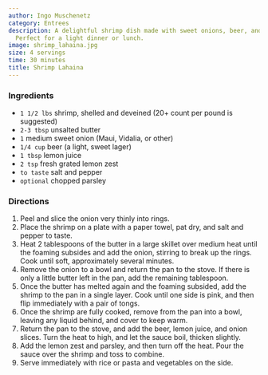 ```yaml
---
author: Ingo Muschenetz
category: Entrees
description: A delightful shrimp dish made with sweet onions, beer, and lemon zest.
  Perfect for a light dinner or lunch.
image: shrimp_lahaina.jpg
size: 4 servings
time: 30 minutes
title: Shrimp Lahaina
---
```


### Ingredients

* `1 1/2 lbs` shrimp, shelled and deveined (20+ count per pound is suggested)
* `2-3 tbsp` unsalted butter
* `1` medium sweet onion (Maui, Vidalia, or other)
* `1/4 cup` beer (a light, sweet lager)
* `1 tbsp` lemon juice
* `2 tsp` fresh grated lemon zest
* `to taste` salt and pepper
* `optional` chopped parsley

### Directions

1. Peel and slice the onion very thinly into rings. 
2. Place the shrimp on a plate with a paper towel, pat dry, and salt and pepper to taste. 
3. Heat 2 tablespoons of the butter in a large skillet over medium heat until the foaming subsides and add the onion, stirring to break up the rings. Cook until soft, approximately several minutes. 
4. Remove the onion to a bowl and return the pan to the stove. If there is only a little butter left in the pan, add the remaining tablespoon.
5. Once the butter has melted again and the foaming subsided, add the shrimp to the pan in a single layer. Cook until one side is pink, and then flip immediately with a pair of tongs. 
6. Once the shrimp are fully cooked, remove from the pan into a bowl, leaving any liquid behind, and cover to keep warm.
7. Return the pan to the stove, and add the beer, lemon juice, and onion slices. Turn the heat to high, and let the sauce boil, thicken slightly. 
8. Add the lemon zest and parsley, and then turn off the heat. Pour the sauce over the shrimp and toss to combine. 
9. Serve immediately with rice or pasta and vegetables on the side.